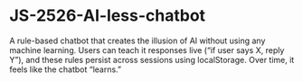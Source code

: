 # JS-2526-AI-less-chatbot
A rule-based chatbot that creates the illusion of AI without using any machine learning. Users can teach it responses live (“if user says X, reply Y”), and these rules persist across sessions using localStorage. Over time, it feels like the chatbot “learns.”
